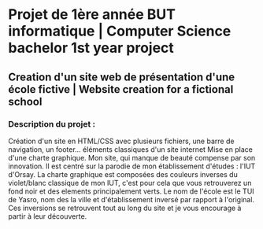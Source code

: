 # Projet de 1ère année BUT informatique | Computer Science bachelor 1st year project

## Creation d'un site web de présentation d'une école fictive | Website creation for a fictional school 

### Description du projet : 

Création d'un site en HTML/CSS avec plusieurs fichiers, une barre de navigation, un footer... éléments classiques d'un site internet
Mise en place d'une charte graphique.
Mon site, qui manque de beauté compense par son innovation. Il est centré sur la parodie de mon établissement d'études : l'IUT d'Orsay.
La charte graphique est composées des couleurs inverses du violet/blanc classique de mon IUT, c'est pour cela que vous retrouverez un fond noir et des elements principalement verts. 
Le nom de l'école est le TUI de Yasro, nom des la ville et d'établissement inversé par rapport à l'original. Ces inversions se retrouvent tout au long du site et je vous encourage à partir à leur découverte.

